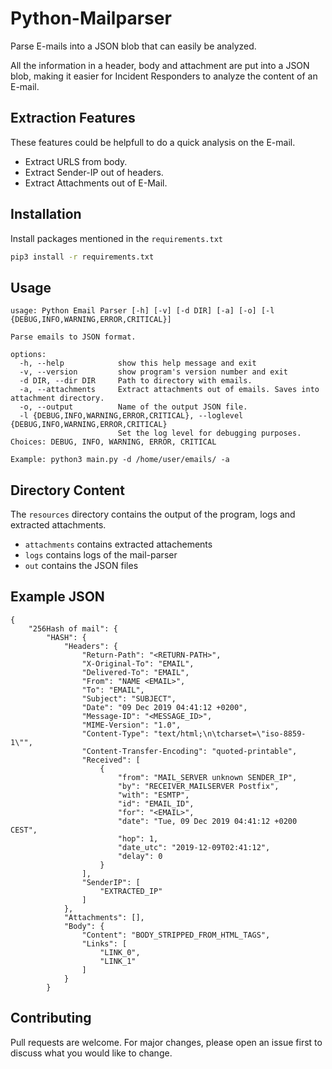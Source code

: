 # Python-Mailparser

Parse E-mails into a JSON blob that can easily be analyzed.

All the information in a header, body and attachment are put into a JSON blob, making it easier for Incident Responders
to analyze the content of an E-mail.

## Extraction Features
These features could be helpfull to do a quick analysis on the E-mail.
- Extract URLS from body.
- Extract Sender-IP out of headers.
- Extract Attachments out of E-Mail.

## Installation

Install packages mentioned in the `requirements.txt`

```bash
pip3 install -r requirements.txt
```

## Usage

```
usage: Python Email Parser [-h] [-v] [-d DIR] [-a] [-o] [-l {DEBUG,INFO,WARNING,ERROR,CRITICAL}]

Parse emails to JSON format.

options:
  -h, --help            show this help message and exit
  -v, --version         show program's version number and exit
  -d DIR, --dir DIR     Path to directory with emails.
  -a, --attachments     Extract attachments out of emails. Saves into attachment directory.
  -o, --output          Name of the output JSON file.
  -l {DEBUG,INFO,WARNING,ERROR,CRITICAL}, --loglevel {DEBUG,INFO,WARNING,ERROR,CRITICAL}
                        Set the log level for debugging purposes. Choices: DEBUG, INFO, WARNING, ERROR, CRITICAL

Example: python3 main.py -d /home/user/emails/ -a
```
## Directory Content
The `resources` directory contains the output of the program, logs and extracted attachments.
- `attachments` contains extracted attachements
- `logs` contains logs of the mail-parser
- `out` contains the JSON files

## Example JSON
```
{
    "256Hash of mail": {
        "HASH": {
            "Headers": {
                "Return-Path": "<RETURN-PATH>",
                "X-Original-To": "EMAIL",
                "Delivered-To": "EMAIL",
                "From": "NAME <EMAIL>",
                "To": "EMAIL",
                "Subject": "SUBJECT",
                "Date": "09 Dec 2019 04:41:12 +0200",
                "Message-ID": "<MESSAGE_ID>",
                "MIME-Version": "1.0",
                "Content-Type": "text/html;\n\tcharset=\"iso-8859-1\"",
                "Content-Transfer-Encoding": "quoted-printable",
                "Received": [
                    {
                        "from": "MAIL_SERVER unknown SENDER_IP",
                        "by": "RECEIVER_MAILSERVER Postfix",
                        "with": "ESMTP",
                        "id": "EMAIL_ID",
                        "for": "<EMAIL>",
                        "date": "Tue, 09 Dec 2019 04:41:12 +0200 CEST",
                        "hop": 1,
                        "date_utc": "2019-12-09T02:41:12",
                        "delay": 0
                    }
                ],
                "SenderIP": [
                    "EXTRACTED_IP"
                ]
            },
            "Attachments": [],
            "Body": {
                "Content": "BODY_STRIPPED_FROM_HTML_TAGS",
                "Links": [
                    "LINK_0",
                    "LINK_1"
                ]
            }
        }
```

## Contributing

Pull requests are welcome. For major changes, please open an issue first
to discuss what you would like to change.
